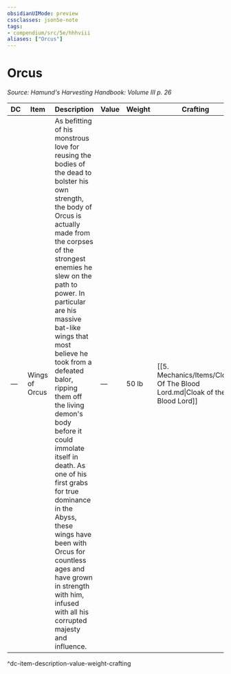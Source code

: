 ```yaml
---
obsidianUIMode: preview
cssclasses: json5e-note
tags:
- compendium/src/5e/hhhviii
aliases: ["Orcus"]
---
```

# Orcus
*Source: Hamund's Harvesting Handbook: Volume III p. 26* 

| DC | Item | Description | Value | Weight | Crafting |
|----|------|-------------|-------|--------|----------|
| — | Wings of Orcus | As befitting of his monstrous love for reusing the bodies of the dead to bolster his own strength, the body of Orcus is actually made from the corpses of the strongest enemies he slew on the path to power. In particular are his massive bat-like wings that most believe he took from a defeated balor, ripping them off the living demon's body before it could immolate itself in death. As one of his first grabs for true dominance in the Abyss, these wings have been with Orcus for countless ages and have grown in strength with him, infused with all his corrupted majesty and influence. | — | 50 lb | [[5. Mechanics/Items/Cloak Of The Blood Lord.md\|Cloak of the Blood Lord]] |
^dc-item-description-value-weight-crafting